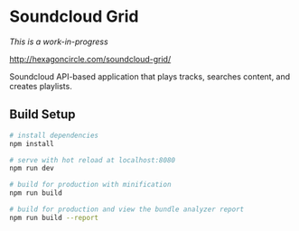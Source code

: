 # Soundcloud Grid

*This is a work-in-progress*

http://hexagoncircle.com/soundcloud-grid/

Soundcloud API-based application that plays tracks, searches content, and creates playlists.

## Build Setup

``` bash
# install dependencies
npm install

# serve with hot reload at localhost:8080
npm run dev

# build for production with minification
npm run build

# build for production and view the bundle analyzer report
npm run build --report
```

